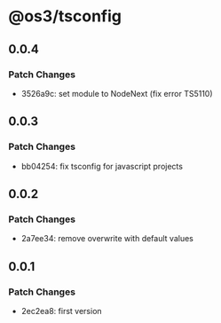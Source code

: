 # @os3/tsconfig

## 0.0.4

### Patch Changes

- 3526a9c: set module to NodeNext (fix error TS5110)

## 0.0.3

### Patch Changes

- bb04254: fix tsconfig for javascript projects

## 0.0.2

### Patch Changes

- 2a7ee34: remove overwrite with default values

## 0.0.1

### Patch Changes

- 2ec2ea8: first version

